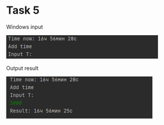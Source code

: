Task 5
=====================

Windows input 

![](https://github.com/DzmitrySiarheyeu/Epam/blob/main/First-chapter-of-the-cours/Linear%20programs/Task%205/img/1.PNG)

Output result

![](https://github.com/DzmitrySiarheyeu/Epam/blob/main/First-chapter-of-the-cours/Linear%20programs/Task%205/img/2.PNG)
